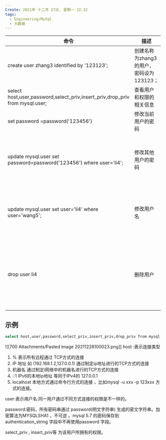 ```yaml
---
Create: 2021年 十二月 27日, 星期一 22:32
tags: 
  - Engineering/MySql
  - 大数据
---
```



| 命令                                                         | 描述                                     | 备注                                                         |
| ------------------------------------------------------------ | ---------------------------------------- | ------------------------------------------------------------ |
| create user zhang3 identified by '123123';                   | 创建名称为zhang3的用户，密码设为123123； |                                                              |
| select host,user,password,select_priv,insert_priv,drop_priv  from mysql.user; | 查看用户和权限的相关信息                 |                                                              |
| set  password =password('123456')                            | 修改当前用户的密码                       |                                                              |
| update  mysql.user set password=password('123456') where user='li4'; | 修改其他用户的密码                       | 所有通过user表的修改，必须用flush privileges;命令才能生效    |
| update  mysql.user set user='li4' where user='wang5';        | 修改用户名                               | 所有通过user表的修改，必须用flush privileges;命令才能生效    |
| drop  user li4                                               | 删除用户                                 | 不要通过delete from user  u where user='li4' 进行删除，系统会有残留信息保留。 |



## 示例

```bash
select host,user,password,select_priv,insert_priv,drop_priv from mysql.user;
```
![[700 Attachments/Pasted image 20211228100023.png]]
host :表示连接类型
1. % 表示所有远程通过 TCP方式的连接
2.  IP 地址 如 (192.168.1.2,127.0.0.1) 通过制定ip地址进行的TCP方式的连接
3.  机器名   通过制定i网络中的机器名进行的TCP方式的连接
4.   ::1   IPv6的本地ip地址  等同于IPv4的 127.0.0.1
5.    localhost 本地方式通过命令行方式的连接 ，比如mysql -u xxx -p 123xxx 方式的连接。

user:表示用户名:同一用户通过不同方式连接的权限是不一样的。

password:密码，所有密码串通过 password(明文字符串) 生成的密文字符串。加密算法为MYSQLSHA1 ，不可逆 。mysql 5.7 的密码保存到 authentication_string 字段中不再使用password 字段。
 
select_priv , insert_priv等 为该用户所拥有的权限。




